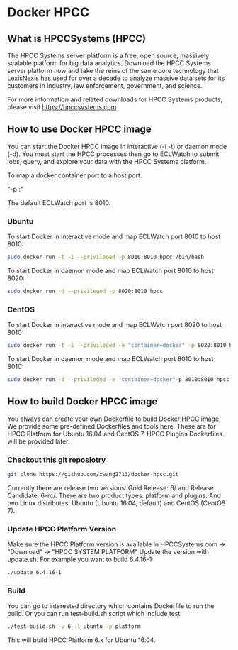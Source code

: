 # Docker HPCC 

## What is HPCCSystems (HPCC)
The HPCC Systems server platform is a free, open source, massively scalable platform for big data analytics. Download the HPCC Systems server platform now and take the reins of the same core technology that LexisNexis has used for over a decade to analyze massive data sets for its customers in industry, law enforcement, government, and science.

For more information and related downloads for HPCC Systems products, please visit https://hpccsystems.com


## How to use Docker HPCC image
You can start the Docker HPCC image in interactive (-i -t) or daemon mode (-d). You must start the HPCC processes then go to ECLWatch to submit jobs, query, and explore your data with the HPCC Systems platform. 

To map a docker container port to a host port. 

  "-p <host port>:<docker container port>" 
  
The default ECLWatch port is 8010.

### Ubuntu
To start Docker in interactive mode and map ECLWatch port 8010 to host 8010:
```sh
sudo docker run -t -i --privileged -p 8010:8010 hpcc /bin/bash
```

To start Docker in daemon mode and map ECLWatch port 8010 to host 8020:
```sh
sudo docker run -d --privileged -p 8020:8010 hpcc 
```


### CentOS
To start Docker in interactive mode and map ECLWatch port 8020 to host 8010:
```sh
sudo docker run -t -i --privileged -e "container=docker" -p 8020:8010 hpcc:el7 /bin/bash
```

To start Docker in daemon mode and map ECLWatch port 8010 to host 8010:
```sh
sudo docker run -d --privileged -e "container=docker"-p 8010:8010 hpcc:el7
```

## How to build Docker HPCC image
You always can create your own Dockerfile to build Docker HPCC image. We provide some pre-defined Dockerfiles and tools here.
These are for HPCC Platform for Ubuntu 16.04 and CentOS 7. HPCC Plugins Dockerfiles will be provided later.

### Checkout this git reposiotry
```sh
git clone https://github.com/xwang2713/docker-hpcc.git
```
Currently there are release two versions: Gold Release: 6/ and Release Candidate: 6-rc/. There are two product types: platform and plugins. And two Linux distributes: Ubuntu (Ubuntu 16.04, default) and CentOS (CentOS 7). 

### Update HPCC Platform Version 
Make sure the HPCC Platform version is available in HPCCSystems.com -> "Download" -> "HPCC SYSTEM PLATFORM"
Update the version with update.sh. For example you want to build 6.4.16-1:
```sh
./update 6.4.16-1
```
### Build 
You can go to interested directory which contains Dockerfile to run the build. Or you can run test-build.sh script which include test:
```sh
./test-build.sh -v 6 -l ubuntu -p platform
```
This will build HPCC Platform 6.x  for Ubuntu 16.04.  



